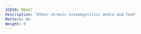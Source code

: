```yaml
---
ICD10: M8667
Description: "Other chronic osteomyelitis: Ankle and foot"
Matters: No
Weight: 0
---
```


